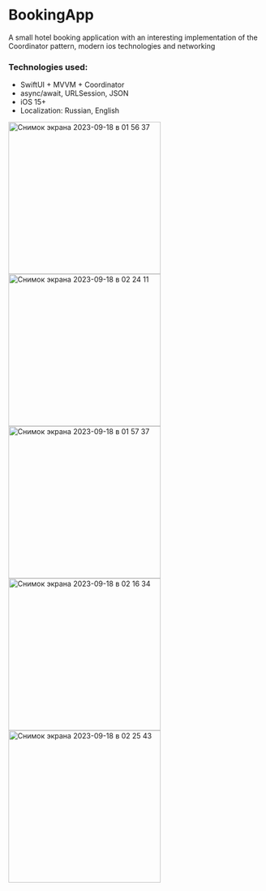 # BookingApp
A small hotel booking application with an interesting implementation of the Coordinator pattern, modern ios technologies and networking

### Technologies used:
* SwiftUI + MVVM + Coordinator
* async/await, URLSession, JSON
* iOS 15+
* Localization: Russian, English

<img width="300" alt="Снимок экрана 2023-09-18 в 01 56 37" src="https://github.com/VladEnbaev/BookingApp/assets/116029905/a5f4fcc0-4c0e-4029-a498-09e0c2751509">
<img width="300" alt="Снимок экрана 2023-09-18 в 02 24 11" src="https://github.com/VladEnbaev/BookingApp/assets/116029905/8af572b6-2930-4501-9ed3-3e346f6b0b28">

<img width="300" alt="Снимок экрана 2023-09-18 в 01 57 37" src="https://github.com/VladEnbaev/BookingApp/assets/116029905/2a96528e-5bbb-473e-985b-e5aee1695c19">

<img width="300" alt="Снимок экрана 2023-09-18 в 02 16 34" src="https://github.com/VladEnbaev/BookingApp/assets/116029905/322ef597-83c0-463f-b37d-28d9fbc3c8af">
<img width="300" alt="Снимок экрана 2023-09-18 в 02 25 43" src="https://github.com/VladEnbaev/BookingApp/assets/116029905/b788c81e-313c-4b48-a282-4c4cedfe78cf">
